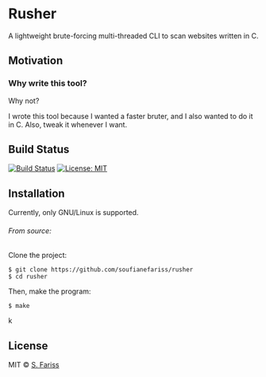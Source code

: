 # Rusher 
A lightweight brute-forcing multi-threaded CLI to scan websites written in C.

## Motivation
### Why write this tool? 
Why not?

I wrote this tool because I wanted a faster bruter, and I also wanted to do it in C. Also, tweak it whenever I want.

##  Build Status

[![Build Status](https://travis-ci.com/soufianefariss/rusher.svg?token=WMeaJjxFGh1Xqm2pBVbp&branch=master)](https://travis-ci.com/soufianefariss/rusher)
[![License: MIT](https://img.shields.io/badge/License-MIT-yellow.svg)](https://opensource.org/licenses/MIT)

## Installation
Currently, only GNU/Linux is supported. 
###### From source:
Clone the project:
```
$ git clone https://github.com/soufianefariss/rusher
$ cd rusher
```

Then, make the program:
```
$ make
```
k
## License
MIT © [S. Fariss](github.com/soufianefariss)
